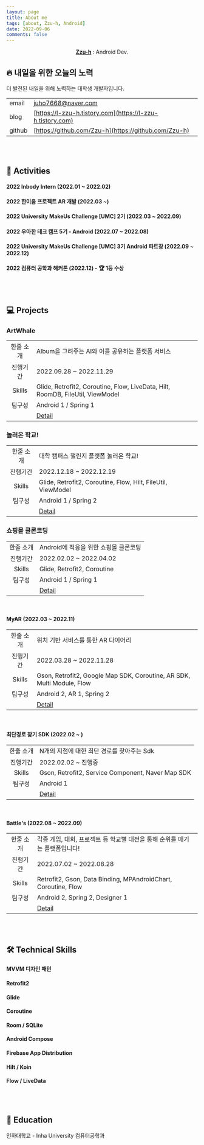 ```yaml
---
layout: page
title: About me
tags: [about, Zzu-h, Android]
date: 2022-09-06
comments: false
---
```

    
<center><a href="https://zzu-h.github.io/"><b>Zzu-h</b></a> : Android Dev.</center>

## 🔥 내일을 위한 오늘의 노력
더 발전된 내일을 위해 노력하는 대학생 개발자입니다.      

|||
|:---|:---|
| email | juho7668@naver.com|
| blog | [https://l-zzu-h.tistory.com](https://l-zzu-h.tistory.com) |
| github | [https://github.com/Zzu-h](https://github.com/Zzu-h)|

<br>
<br>

## 🫧 Activities
#### 2022 Inbody Intern (2022.01 ~ 2022.02)
#### 2022 한이음 프로젝트 AR 개발 (2022.03 ~)
#### 2022 University MakeUs Challenge [UMC] 2기 (2022.03 ~ 2022.09)
#### 2022 우아한 테크 캠프 5기 - Android (2022.07 ~ 2022.08)
#### 2022 University MakeUs Challenge [UMC] 3기 Android 파트장 (2022.09 ~ 2022.12)
#### 2022 컴퓨터 공학과 해커톤 (2022.12) - 🏆 1등 수상

<br>
<br>

## 💻 Projects
### ArtWhale

| | |
|:---:|:---|
|한줄 소개|Album을 그려주는 AI와 이를 공유하는 플랫폼 서비스|
|진행기간|2022.09.28 ~ 2022.11.29|
|Skills|Glide, Retrofit2, Coroutine, Flow, LiveData, Hilt, RoomDB, FileUtil, ViewModel|
|팀구성|Android 1 / Spring 1|
| | [Detail](https://zzu-h.github.io/ArtWhale/) |

### 놀러온 학교!

| | |
|:---:|:---|
|한줄 소개|대학 캠퍼스 챌린지 플랫폼 놀러온 학교!|
|진행기간|2022.12.18 ~ 2022.12.19|
|Skills|Glide, Retrofit2, Coroutine, Flow, Hilt, FileUtil, ViewModel|
|팀구성|Android 1 / Spring 2|
| | [Detail](https://zzu-h.github.io/NollHak/) |

### 쇼핑몰 클론코딩

| | |
|:---:|:---|
|한줄 소개|Android에 적응을 위한 쇼핑몰 클론코딩|
|진행기간|2022.02.02 ~ 2022.04.02|
|Skills|Glide, Retrofit2, Coroutine|
|팀구성|Android 1 / Spring 1|
| | [Detail](https://zzu-h.github.io/ShoppingMall/) |

<br>

#### MyAR (2022.03 ~ 2022.11)

| | |
|:---:|:---|
|한줄 소개|위치 기반 서비스를 통한 AR 다이어리|
|진행기간|2022.03.28 ~ 2022.11.28|
|Skills|Gson, Retrofit2, Google Map SDK, Coroutine, AR SDK, Multi Module, Flow|
|팀구성|Android 2, AR 1, Spring 2|
| | [Detail](https://zzu-h.github.io/MyAR/) |

<br>

#### 최단경로 찾기 SDK (2022.02 ~ )

| | |
|:---:|:---|
|한줄 소개|N개의 지점에 대한 최단 경로를 찾아주는 Sdk|
|진행기간|2022.02.02 ~ 진행중|
|Skills|Gson, Retrofit2, Service Component, Naver Map SDK|
|팀구성|Android 1|
| | [Detail](https://zzu-h.github.io/FindShortestPath/) |

<br>

#### Battle's (2022.08 ~ 2022.09)

| | |
|:---:|:---|
|한줄 소개|각종 게임, 대회, 프로젝트 등 학교별 대전을 통해 순위를 매기는 플랫폼입니다!|
|진행기간|2022.07.02 ~ 2022.08.28|
|Skills|Retrofit2, Gson, Data Binding, MPAndroidChart, Coroutine, Flow|
|팀구성|Android 2, Spring 2, Designer 1|
| | [Detail](https://zzu-h.github.io/Battles/) |

<br>
<br>

## 🛠 Technical Skills
#### MVVM 디자인 패턴
#### Retrofit2
#### Glide
#### Coroutine
#### Room / SQLite
#### Android Compose
#### Firebase App Distribution
#### Hilt / Koin
#### Flow / LiveData

<br>
<br>

## 📝 Education
인하대학교 - Inha University 컴퓨터공학과